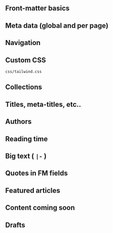## Front-matter basics

## Meta data (global and per page)

## Navigation

## Custom CSS

`css/tailwind.css`

## Collections

## Titles, meta-titles, etc..

## Authors

## Reading time

## Big text ( `|-` )

## Quotes in FM fields

## Featured articles

## Content coming soon

## Drafts